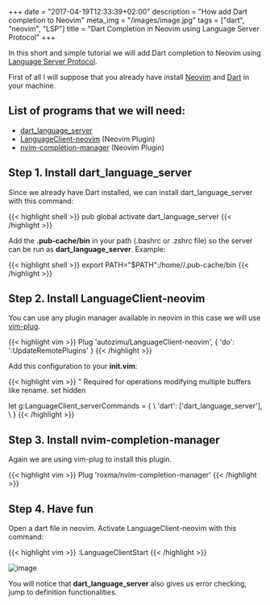 +++
date = "2017-04-19T12:33:39+02:00"
description = "How add Dart completion to Neovim"
meta_img = "/images/image.jpg"
tags = ["dart", "neovim", "LSP"]
title = "Dart Completion in Neovim using Language Server Protocol"
+++

In this short and simple tutorial we will add Dart completion to Neovim using
[Language Server Protocol](http://langserver.org/).

First of all I will suppose that you already have install [Neovim](https://github.com/neovim/neovim/wiki/Installing-Neovim) and [Dart](https://www.dartlang.org/install) in your machine.

## List of programs that we will need:

- [dart_language_server](https://github.com/natebosch/dart_language_server)
- [LanguageClient-neovim](https://github.com/autozimu/LanguageClient-neovim) (Neovim Plugin)
- [nvim-completion-manager](https://github.com/roxma/nvim-completion-manager) (Neovim Plugin)

## Step 1. Install dart_language_server

Since we already have Dart installed, we can install dart_language_server with this command:

{{< highlight shell >}}
pub global activate dart_language_server
{{< /highlight >}}

Add the **.pub-cache/bin** in your path (.bashrc or .zshrc file) so the server can be run as **dart_language_server**.
Example:

{{< highlight shell >}}
export PATH="$PATH":/home/<your-user-name>/.pub-cache/bin
{{< /highlight >}}

## Step 2. Install LanguageClient-neovim

You can use any plugin manager available in neovim in this case we will use [vim-plug](https://github.com/junegunn/vim-plug).

{{< highlight vim >}}
Plug 'autozimu/LanguageClient-neovim', { 'do': ':UpdateRemotePlugins' }
{{< /highlight >}}

Add this configuration to your **init.vim**:

{{< highlight vim >}}
" Required for operations modifying multiple buffers like rename.
set hidden

let g:LanguageClient_serverCommands = {
    \ 'dart': ['dart_language_server'],
    \ }
{{< /highlight >}}

## Step 3. Install nvim-completion-manager

Again we are using vim-plug to install this plugin.

{{< highlight vim >}}
Plug 'roxma/nvim-completion-manager'
{{< /highlight >}}

## Step 4. Have fun
Open a dart file in neovim. Activate LanguageClient-neovim with this command:

{{< highlight vim >}}
:LanguageClientStart
{{< /highlight >}}

![image](../../img/neovimLSP.png)

You will notice that **dart_language_server** also gives us error checking, jump to definition functionalities.
